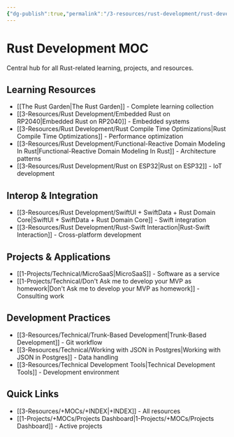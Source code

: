 ```yaml
---
{"dg-publish":true,"permalink":"/3-resources/rust-development/rust-development-moc/","title":"Rust Development MOC","tags":["📍 - MOC","💻 - Project"],"updated":"2025-10-18T21:23:28.105-07:00"}
---
```



# Rust Development MOC

Central hub for all Rust-related learning, projects, and resources.

## Learning Resources
- [[The Rust Garden\|The Rust Garden]] - Complete learning collection
- [[3-Resources/Rust Development/Embedded Rust on RP2040\|Embedded Rust on RP2040]] - Embedded systems
- [[3-Resources/Rust Development/Rust Compile Time Optimizations\|Rust Compile Time Optimizations]] - Performance optimization
- [[3-Resources/Rust Development/Functional-Reactive Domain Modeling In Rust\|Functional-Reactive Domain Modeling In Rust]] - Architecture patterns
- [[3-Resources/Rust Development/Rust on ESP32\|Rust on ESP32]] - IoT development

## Interop & Integration
- [[3-Resources/Rust Development/SwiftUI + SwiftData + Rust Domain Core\|SwiftUI + SwiftData + Rust Domain Core]] - Swift integration
- [[3-Resources/Rust Development/Rust-Swift Interaction\|Rust-Swift Interaction]] - Cross-platform development

## Projects & Applications
- [[1-Projects/Technical/MicroSaaS\|MicroSaaS]] - Software as a service
- [[1-Projects/Technical/Don't Ask me to develop your MVP as homework\|Don't Ask me to develop your MVP as homework]] - Consulting work

## Development Practices
- [[3-Resources/Technical/Trunk-Based Development\|Trunk-Based Development]] - Git workflow
- [[3-Resources/Technical/Working with JSON in Postgres\|Working with JSON in Postgres]] - Data handling
- [[3-Resources/Technical Development Tools\|Technical Development Tools]] - Development environment

## Quick Links
- [[3-Resources/+MOCs/+INDEX\|+INDEX]] - All resources
- [[1-Projects/+MOCs/Projects Dashboard\|1-Projects/+MOCs/Projects Dashboard]] - Active projects

